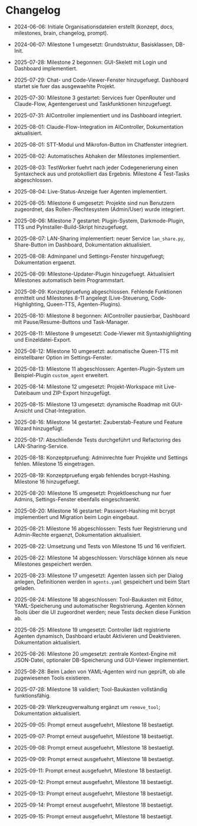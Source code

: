 # Changelog

- 2024-06-06: Initiale Organisationsdateien erstellt (konzept, docs, milestones, brain, changelog, prompt).

- 2024-06-07: Milestone 1 umgesetzt: Grundstruktur, Basisklassen, DB-Init.

- 2025-07-28: Milestone 2 begonnen: GUI-Skelett mit Login und Dashboard implementiert.
- 2025-07-29: Chat- und Code-Viewer-Fenster hinzugefuegt. Dashboard startet sie fuer das ausgewaehlte Projekt.
- 2025-07-30: Milestone 3 gestartet: Services fuer OpenRouter und Claude-Flow, Agentengeruest und Taskfunktionen hinzugefuegt.
- 2025-07-31: AIController implementiert und ins Dashboard integriert.
- 2025-08-01: Claude-Flow-Integration im AIController, Dokumentation aktualisiert.
- 2025-08-01: STT-Modul und Mikrofon-Button im Chatfenster integriert.

- 2025-08-02: Automatisches Abhaken der Milestones implementiert.
- 2025-08-03: TestWorker fuehrt nach jeder Codegenerierung einen Syntaxcheck
  aus und protokolliert das Ergebnis. Milestone 4 Test-Tasks abgeschlossen.
- 2025-08-04: Live-Status-Anzeige fuer Agenten implementiert.
- 2025-08-05: Milestone 6 umgesetzt: Projekte sind nun Benutzern zugeordnet, das
  Rollen-/Rechtesystem (Admin/User) wurde integriert.
- 2025-08-06: Milestone 7 gestartet: Plugin-System, Darkmode-Plugin, TTS und
  PyInstaller-Build-Skript hinzugefuegt.
- 2025-08-07: LAN-Sharing implementiert: neuer Service `lan_share.py`, Share-Button im Dashboard, Dokumentation aktualisiert.
- 2025-08-08: Adminpanel und Settings-Fenster hinzugefuegt; Dokumentation ergaenzt.
- 2025-08-09: Milestone-Updater-Plugin hinzugefuegt. Aktualisiert Milestones automatisch beim Programmstart.
- 2025-08-09: Konzeptpruefung abgeschlossen. Fehlende Funktionen ermittelt und Milestones 8-11 angelegt (Live-Steuerung, Code-Highlighting, Queen-TTS, Agenten-Plugins).
- 2025-08-10: Milestone 8 begonnen: AIController pausierbar, Dashboard mit Pause/Resume-Buttons und Task-Manager.
- 2025-08-11: Milestone 9 umgesetzt: Code-Viewer mit Syntaxhighlighting und Einzeldatei-Export.
- 2025-08-12: Milestone 10 umgesetzt: automatische Queen-TTS mit einstellbarer Option im Settings-Fenster.
- 2025-08-13: Milestone 11 abgeschlossen: Agenten-Plugin-System um Beispiel-Plugin `custom_agent` erweitert.
- 2025-08-14: Milestone 12 umgesetzt: Projekt-Workspace mit Live-Dateibaum und ZIP-Export hinzugefügt.
- 2025-08-15: Milestone 13 umgesetzt: dynamische Roadmap mit GUI-Ansicht und Chat-Integration.
- 2025-08-16: Milestone 14 gestartet: Zauberstab-Feature und Feature Wizard hinzugefügt.
- 2025-08-17: Abschließende Tests durchgeführt und Refactoring des LAN-Sharing-Service.
- 2025-08-18: Konzeptpruefung: Adminrechte fuer Projekte und Settings fehlen. Milestone 15 eingetragen.

- 2025-08-19: Konzeptpruefung ergab fehlendes bcrypt-Hashing. Milestone 16 hinzugefuegt.
- 2025-08-20: Milestone 15 umgesetzt: Projektloeschung nur fuer Admins, Settings-Fenster ebenfalls eingeschraenkt.
- 2025-08-20: Milestone 16 gestartet: Passwort-Hashing mit bcrypt implementiert und Migration beim Login eingebaut.
- 2025-08-21: Milestone 16 abgeschlossen: Tests fuer Registrierung und Admin-Rechte ergaenzt, Dokumentation aktualisiert.
- 2025-08-22: Umsetzung und Tests von Milestone 15 und 16 verifiziert.
- 2025-08-22: Milestone 14 abgeschlossen: Vorschläge können als neue Milestones gespeichert werden.
- 2025-08-23: Milestone 17 umgesetzt: Agenten lassen sich per Dialog anlegen,
  Definitionen werden in `agents.yaml` gespeichert und beim Start geladen.
- 2025-08-24: Milestone 18 abgeschlossen: Tool-Baukasten mit Editor,
  YAML-Speicherung und automatischer Registrierung. Agenten können
  Tools über die UI zugeordnet werden; neue Tests decken diese Funktion ab.
- 2025-08-25: Milestone 19 umgesetzt: Controller lädt registrierte Agenten
  dynamisch, Dashboard erlaubt Aktivieren und Deaktivieren. Dokumentation
  aktualisiert.
- 2025-08-26: Milestone 20 umgesetzt: zentrale Kontext-Engine mit JSON-Datei, optionaler DB-Speicherung und GUI-Viewer implementiert.
- 2025-08-28: Beim Laden von YAML-Agenten wird nun geprüft, ob alle zugewiesenen Tools existieren.
- 2025-07-28: Milestone 18 validiert; Tool-Baukasten vollständig funktionsfähig.
- 2025-08-29: Werkzeugverwaltung ergänzt um `remove_tool`; Dokumentation aktualisiert.
- 2025-09-05: Prompt erneut ausgefuehrt, Milestone 18 bestaetigt.
- 2025-09-07: Prompt erneut ausgefuehrt, Milestone 18 bestaetigt.
- 2025-09-08: Prompt erneut ausgefuehrt, Milestone 18 bestaetigt.
- 2025-09-09: Prompt erneut ausgefuehrt, Milestone 18 bestaetigt.
- 2025-09-11: Prompt erneut ausgefuehrt, Milestone 18 bestaetigt.
- 2025-09-12: Prompt erneut ausgefuehrt, Milestone 18 bestaetigt.

- 2025-09-13: Prompt erneut ausgefuehrt, Milestone 18 bestaetigt.
- 2025-09-14: Prompt erneut ausgefuehrt, Milestone 18 bestaetigt.
- 2025-09-15: Prompt erneut ausgefuehrt, Milestone 18 bestaetigt.

